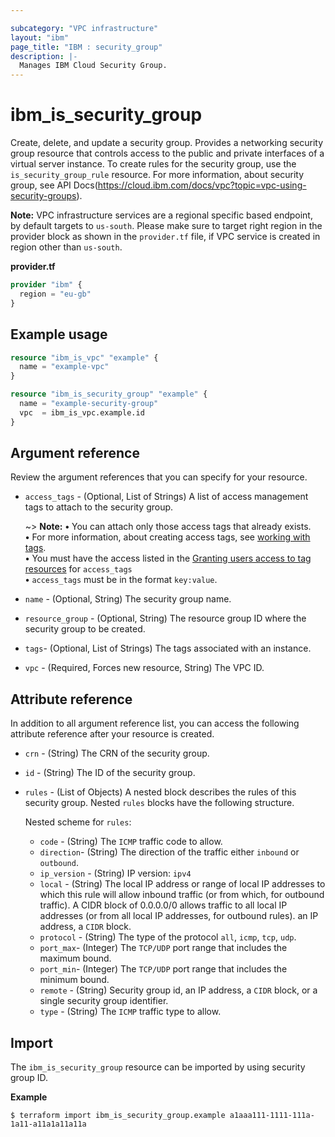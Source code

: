 ```yaml
---

subcategory: "VPC infrastructure"
layout: "ibm"
page_title: "IBM : security_group"
description: |-
  Manages IBM Cloud Security Group.
---
```


# ibm_is_security_group
Create, delete, and update a security group. Provides a networking security group resource that controls access to the public and private interfaces of a virtual server instance. To create rules for the security group, use the `is_security_group_rule` resource. For more information, about security group, see API Docs(https://cloud.ibm.com/docs/vpc?topic=vpc-using-security-groups).

**Note:** 
VPC infrastructure services are a regional specific based endpoint, by default targets to `us-south`. Please make sure to target right region in the provider block as shown in the `provider.tf` file, if VPC service is created in region other than `us-south`.

**provider.tf**

```terraform
provider "ibm" {
  region = "eu-gb"
}
```

## Example usage

```terraform
resource "ibm_is_vpc" "example" {
  name = "example-vpc"
}

resource "ibm_is_security_group" "example" {
  name = "example-security-group"
  vpc  = ibm_is_vpc.example.id
}
```


## Argument reference
Review the argument references that you can specify for your resource. 

- `access_tags`  - (Optional, List of Strings) A list of access management tags to attach to the security group.

  ~> **Note:** 
  **&#x2022;** You can attach only those access tags that already exists.</br>
  **&#x2022;** For more information, about creating access tags, see [working with tags](https://cloud.ibm.com/docs/account?topic=account-tag&interface=ui#create-access-console).</br>
  **&#x2022;** You must have the access listed in the [Granting users access to tag resources](https://cloud.ibm.com/docs/account?topic=account-access) for `access_tags`</br>
  **&#x2022;** `access_tags` must be in the format `key:value`.
- `name` - (Optional, String) The security group name.
- `resource_group` - (Optional, String) The resource group ID where the security group to be created.
- `tags`- (Optional, List of Strings) The tags associated with an instance.
- `vpc` - (Required, Forces new resource, String) The VPC ID.

## Attribute reference
In addition to all argument reference list, you can access the following attribute reference after your resource is created.

- `crn` - (String) The CRN of the security group.
- `id` - (String) The ID of the security group.
- `rules` - (List of Objects) A nested block describes the rules of this security group. Nested `rules` blocks have the following structure.

  Nested scheme for `rules`:
  - `code` - (String) The `ICMP` traffic code to allow.
  - `direction`-  (String) The direction of the traffic either `inbound` or `outbound`.
  - `ip_version` - (String) IP version: `ipv4`
  - `local` - (String) 	The local IP address or range of local IP addresses to which this rule will allow inbound traffic (or from which, for outbound traffic). A CIDR block of 0.0.0.0/0 allows traffic to all local IP addresses (or from all local IP addresses, for outbound rules). an IP address, a `CIDR` block.
  - `protocol` - (String) The type of the protocol `all`, `icmp`, `tcp`, `udp`.
  - `port_max`- (Integer) The `TCP/UDP` port range that includes the maximum bound.
  - `port_min`- (Integer) The `TCP/UDP` port range that includes the minimum bound.
  - `remote` - (String) Security group id, an IP address, a `CIDR` block, or a single security group identifier.
  - `type` - (String) The `ICMP` traffic type to allow.

## Import
The `ibm_is_security_group` resource can be imported by using security group ID. 

**Example**

```
$ terraform import ibm_is_security_group.example a1aaa111-1111-111a-1a11-a11a1a11a11a
```
